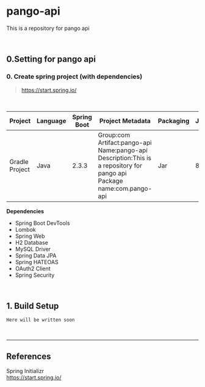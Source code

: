 # pango-api

This is a repository for pango api

<BR>

## 0.Setting for pango api

### 0. Create spring project (with dependencies)

> https://start.spring.io/

<BR>

|Project|Language|Spring Boot|Project Metadata|Packaging|Java|
|-------|--------|-----------|----------------|---------|----|
|Gradle Project|Java|2.3.3|Group:com<BR>Artifact:pango-api<BR>Name:pango-api<BR>Description:This is a repository for pango api<BR>Package name:com.pango-api|Jar|8

**Dependencies**
- Spring Boot DevTools
- Lombok
- Spring Web
- H2 Database
- MySQL Driver
- Spring Data JPA
- Spring HATEOAS
- OAuth2 Client
- Spring Security



<BR>

## 1. Build Setup
```
Here will be written soon
```

<BR>

<HR>

## References
Spring Initializr<BR>
  https://start.spring.io/
  
